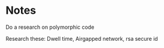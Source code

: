 # Notes

Do a research on polymorphic code

Research these: Dwell time, Airgapped network, rsa secure id&#x20;
